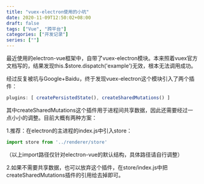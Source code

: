 ```yaml
---
title: "vuex-electron使用的小坑"
date: 2020-11-09T12:50:02+08:00
draft: false
tags: ["Vue", "跨平台"]
categories: ["开发记录"]
series: [""]
---
```


最近使用的electron-vue框架中，自带了vuex-electron模块。本来照着vuex官方文档写的，结果发现this.$store.dispatch('example')无效，根本无法调用成功。

经过反复被坑与Google+Baidu，终于发现vuex-electron这个模块引入了两个插件：

```js
plugins: [ createPersistedState(), createSharedMutations() ]
```

其中createSharedMutations这个插件用于进程间共享数据，因此还需要经过一点小小的调整。目前大概有两种方案：

1.推荐：在electron的主进程的index.js中引入store：

```js
import store from '../renderer/store'
```

（以上import路径仅针对electron-vue的默认结构，具体路径请自行调整）

2.如果不需要共享数据，也可以放弃这个插件，在store/index.js中把createSharedMutations插件的引用给去掉即可。
